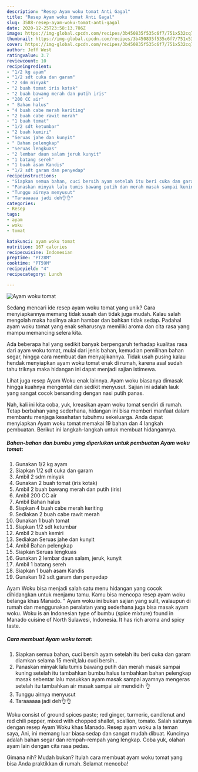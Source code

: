 ```yaml
---
description: "Resep Ayam woku tomat Anti Gagal"
title: "Resep Ayam woku tomat Anti Gagal"
slug: 3588-resep-ayam-woku-tomat-anti-gagal
date: 2020-12-25T23:58:13.786Z
image: https://img-global.cpcdn.com/recipes/3b450835f535c6f7/751x532cq70/ayam-woku-tomat-foto-resep-utama.jpg
thumbnail: https://img-global.cpcdn.com/recipes/3b450835f535c6f7/751x532cq70/ayam-woku-tomat-foto-resep-utama.jpg
cover: https://img-global.cpcdn.com/recipes/3b450835f535c6f7/751x532cq70/ayam-woku-tomat-foto-resep-utama.jpg
author: Jeff West
ratingvalue: 3.7
reviewcount: 10
recipeingredient:
- "1/2 kg ayam"
- "1/2 sdt cuka dan garam"
- "2 sdm minyak"
- "2 buah tomat iris kotak"
- "2 buah bawang merah dan putih iris"
- "200 CC air"
- " Bahan halus"
- "4 buah cabe merah keriting"
- "2 buah cabe rawit merah"
- "1 buah tomat"
- "1/2 sdt ketumbar"
- "2 buah kemiri"
- "Seruas jahe dan kunyit"
- " Bahan pelengkap"
- "Seruas lengkuas"
- "2 lembar daun salam jeruk kunyit"
- "1 batang sereh"
- "1 buah asam Kandis"
- "1/2 sdt garam dan penyedap"
recipeinstructions:
- "Siapkan semua bahan, cuci bersih ayam setelah itu beri cuka dan garam diamkan selama 15 menit,lalu cuci bersih.."
- "Panaskan minyak lalu tumis bawang putih dan merah masak sampai kuning setelah itu tambahkan bumbu halus tambahkan bahan pelengkap masak sebentar lalu masukkan ayam masak sampai ayamnya mengeras setelah itu tambahkan air masak sampai air mendidih 👌"
- "Tunggu airnya menyusut"
- "Taraaaaaa jadi deh👌👌"
categories:
- Resep
tags:
- ayam
- woku
- tomat

katakunci: ayam woku tomat 
nutrition: 167 calories
recipecuisine: Indonesian
preptime: "PT28M"
cooktime: "PT59M"
recipeyield: "4"
recipecategory: Lunch

---
```



![Ayam woku tomat](https://img-global.cpcdn.com/recipes/3b450835f535c6f7/751x532cq70/ayam-woku-tomat-foto-resep-utama.jpg)

Sedang mencari ide resep ayam woku tomat yang unik? Cara menyiapkannya memang tidak susah dan tidak juga mudah. Kalau salah mengolah maka hasilnya akan hambar dan bahkan tidak sedap. Padahal ayam woku tomat yang enak seharusnya memiliki aroma dan cita rasa yang mampu memancing selera kita.

Ada beberapa hal yang sedikit banyak berpengaruh terhadap kualitas rasa dari ayam woku tomat, mulai dari jenis bahan, kemudian pemilihan bahan segar, hingga cara membuat dan menyajikannya. Tidak usah pusing kalau hendak menyiapkan ayam woku tomat enak di rumah, karena asal sudah tahu triknya maka hidangan ini dapat menjadi sajian istimewa.

Lihat juga resep Ayam Woku enak lainnya. Ayam woku biasanya dimasak hingga kuahnya mengental dan sedikit menyusut. Sajian ini adalah lauk yang sangat cocok bersanding dengan nasi putih panas.


Nah, kali ini kita coba, yuk, kreasikan ayam woku tomat sendiri di rumah. Tetap berbahan yang sederhana, hidangan ini bisa memberi manfaat dalam membantu menjaga kesehatan tubuhmu sekeluarga. Anda dapat menyiapkan Ayam woku tomat memakai 19 bahan dan 4 langkah pembuatan. Berikut ini langkah-langkah untuk membuat hidangannya.

<!--inarticleads1-->

##### Bahan-bahan dan bumbu yang diperlukan untuk pembuatan Ayam woku tomat:

1. Gunakan 1/2 kg ayam
1. Siapkan 1/2 sdt cuka dan garam
1. Ambil 2 sdm minyak
1. Gunakan 2 buah tomat (iris kotak)
1. Ambil 2 buah bawang merah dan putih (iris)
1. Ambil 200 CC air
1. Ambil  Bahan halus
1. Siapkan 4 buah cabe merah keriting
1. Sediakan 2 buah cabe rawit merah
1. Gunakan 1 buah tomat
1. Siapkan 1/2 sdt ketumbar
1. Ambil 2 buah kemiri
1. Sediakan Seruas jahe dan kunyit
1. Ambil  Bahan pelengkap
1. Siapkan Seruas lengkuas
1. Gunakan 2 lembar daun salam, jeruk, kunyit
1. Ambil 1 batang sereh
1. Siapkan 1 buah asam Kandis
1. Gunakan 1/2 sdt garam dan penyedap


Ayam Woku bisa menjadi salah satu menu hidangan yang cocok dihidangkan untuk menjamu tamu. Kamu bisa mencopa resep ayam woku belanga khas Manado. &#34; Ayam woku ini bukan sajian yang sulit, walaupun di rumah dan menggunakan peralatan yang sederhana juga bisa masak ayam woku. Woku is an Indonesian type of bumbu (spice mixture) found in Manado cuisine of North Sulawesi, Indonesia. It has rich aroma and spicy taste. 

<!--inarticleads2-->

##### Cara membuat Ayam woku tomat:

1. Siapkan semua bahan, cuci bersih ayam setelah itu beri cuka dan garam diamkan selama 15 menit,lalu cuci bersih..
1. Panaskan minyak lalu tumis bawang putih dan merah masak sampai kuning setelah itu tambahkan bumbu halus tambahkan bahan pelengkap masak sebentar lalu masukkan ayam masak sampai ayamnya mengeras setelah itu tambahkan air masak sampai air mendidih 👌
1. Tunggu airnya menyusut
1. Taraaaaaa jadi deh👌👌


Woku consist of ground spices paste; red ginger, turmeric, candlenut and red chili pepper, mixed with chopped shallot, scallion, tomato. Salah satunya dengan resep Ayam Woku khas Manado. Resep ayam woku a la teman saya, Ani, ini memang luar biasa sedap dan sangat mudah dibuat. Kuncinya adalah bahan segar dan rempah-rempah yang lengkap. Coba yuk, olahan ayam lain dengan cita rasa pedas. 

Gimana nih? Mudah bukan? Itulah cara membuat ayam woku tomat yang bisa Anda praktikkan di rumah. Selamat mencoba!
